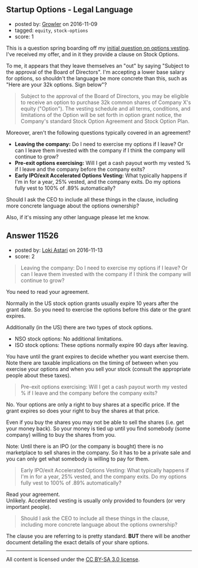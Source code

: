 ## Startup Options - Legal Language

- posted by: [Growler](https://stackexchange.com/users/238615/growler) on 2016-11-09
- tagged: `equity`, `stock-options`
- score: 1

This is a question spring boarding off my [initial question on options vesting][1]. I've received my offer, and in it they provide a clause on Stock Options. 

To me, it appears that they leave themselves an "out" by saying "Subject to the approval of the Board of Directors". I'm accepting a lower base salary for options, so shouldn't the language be more concrete than this, such as "Here are your 32k options. Sign below"?

> Subject to the approval of the Board of Directors, you may be eligible
> to receive an option to purchase 32k common shares of Company X's
> equity ("Option"). The vesting schedule and all terms, conditions, and
> limitations of the Option will be set forth in option grant notice,
> the Company's standard Stock Option Agreement and Stock Option Plan.

Moreover, aren't the following questions typically covered in an agreement?

- **Leaving the company:** Do I need to exercise my options if I leave? Or can I leave them invested with the company if I think the company will continue to grow?
- **Pre-exit options exercising:** Will I get a cash payout worth my vested % if I leave and the company before the company exits?
- **Early IPO/exit Accelerated Options Vesting:** What typically happens if I'm in for a year, 25% vested, and the company exits. Do my options fully vest to 100% of .89% automatically?

Should I ask the CEO to include all these things in the clause, including more concrete language about the options ownership?

Also, if it's missing any other language please let me know.

  [1]: https://startups.stackexchange.com/questions/11501/startup-options-vesting-schedule-and-exercising-options


## Answer 11526

- posted by: [Loki Astari](https://stackexchange.com/users/7972/loki-astari) on 2016-11-13
- score: 2

>Leaving the company: Do I need to exercise my options if I leave? Or can I leave them invested with the company if I think the company will continue to grow?

You need to read your agreement.  

Normally in the US stock option grants usually expire 10 years after the grant date. So you need to exercise the options before this date or the grant expires.

Additionally (in the US) there are two types of stock options.

* NSO stock options: No additional limitations.
* ISO stock options: These options normally expire 90 days after leaving.

You have until the grant expires to decide whether you want exercise them. Note there are taxable implications on the timing of between when you exercise your options and when you sell your stock (consult the appropriate people about these taxes).

> Pre-exit options exercising: Will I get a cash payout worth my vested % if I leave and the company before the company exits?

No. Your options are only a right to buy shares at a specific price. If the grant expires so does your right to buy the shares at that price.

Even if you buy the shares you may not be able to sell the shares (i.e. get your money back). So your money is tied up until you find somebody (some company) willing to buy the shares from you.

Note: Until there is an IPO (or the company is bought) there is no marketplace to sell shares in the company. So it has to be a private sale and you can only get what somebody is willing to pay for them.


> Early IPO/exit Accelerated Options Vesting: What typically happens if I'm in for a year, 25% vested, and the company exits. Do my options fully vest to 100% of .89% automatically?

Read your agreement.  
Unlikely. Accelerated vesting is usually only provided to founders (or very important people).


> Should I ask the CEO to include all these things in the clause, including more concrete language about the options ownership?

The clause you are referring to is pretty standard. **BUT** there will be another document detailing the exact details of your share options.





---

All content is licensed under the [CC BY-SA 3.0 license](https://creativecommons.org/licenses/by-sa/3.0/).
